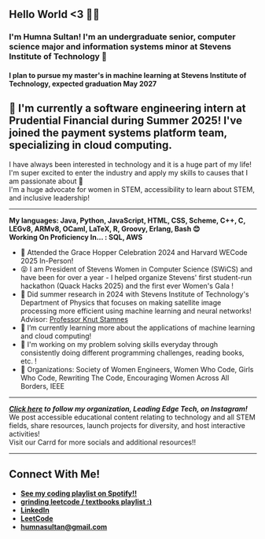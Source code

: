 ## Hello World <3 👩‍💻
### I'm Humna Sultan! I'm an undergraduate senior, computer science major and information systems minor at Stevens Institute of Technology 🦆   
#### I plan to pursue my master's in machine learning at Stevens Institute of Technology, expected graduation May 2027
🎉 **I'm currently a software engineering intern at Prudential Financial during Summer 2025!**
I've joined the payment systems platform team, specializing in cloud computing.
-
I have always been interested in technology and it is a huge part of my life! I'm super excited to enter the industry and apply my skills to causes that I am passionate about 💜  
I'm a huge advocate for women in STEM, accessibility to learn about STEM, and inclusive leadership!  

---

**My languages: Java, Python, JavaScript, HTML, CSS, Scheme, C++, C, LEGv8, ARMv8, OCaml, LaTeX, R, Groovy, Erlang, Bash 😊**  
**Working On Proficiency In... : SQL, AWS**
- 🤭 Attended the Grace Hopper Celebration 2024 and Harvard WECode 2025 In-Person!
- 😝 I am President of Stevens Women in Computer Science (SWiCS) and have been for over a year - I helped organize Stevens' first student-run hackathon (Quack Hacks 2025) and the first ever Women's Gala !
- 🚀 Did summer research in 2024 with Stevens Institute of Technology's Department of Physics that focuses on making satellite image processing more efficient using machine learning and neural networks! Advisor: [Professor Knut Stamnes](https://www.stevens.edu/profile/kstamnes)  
- 🌱 I’m currently learning more about the applications of machine learning and cloud computing!
- 🤩 I'm working on my problem solving skills everyday through consistently doing different programming challenges, reading books, etc. !
- 👾 Organizations: Society of Women Engineers, Women Who Code, Girls Who Code, Rewriting The Code, Encouraging Women Across All Borders, IEEE  

---

_**[Click here](https://www.instagram.com/leadingedge.tech/) to follow my organization, Leading Edge Tech, on Instagram!**_  
We post accessible educational content relating to technology and all STEM fields, share resources, launch projects for diversity, and host interactive activities!  
Visit our Carrd for more socials and additional resources!!

---

## Connect With Me!
- **[See my coding playlist on Spotify!!](https://open.spotify.com/playlist/2XcpOFixCnc8DHQ5OwGz06?si=8e0eb76396a54302)**
- **[grinding leetcode / textbooks playlist :)](https://open.spotify.com/playlist/7ljQlZ9FvgmMBKl9eLyIvj?si=68eadee1e5e74505)**
- **[LinkedIn](https://www.linkedin.com/in/humna-sultan/)**   
- **[LeetCode](https://leetcode.com/humnasul/)**
- **[humnasultan@gmail.com](mailto:humnasultan@gmail.com)**
<!--
**humnasul/humnasul** is a ✨ _special_ ✨ repository because its `README.md` (this file) appears on your GitHub profile.

Here are some ideas to get you started:

- 🔭 I’m currently working on ...
- 🌱 I’m currently learning ...
- 👯 I’m looking to collaborate on ...
- 🤔 I’m looking for help with ...
- 💬 Ask me about ...
- 📫 How to reach me: ...
- 😄 Pronouns: ...
- ⚡ Fun fact: ...
-->
